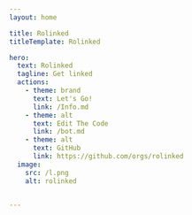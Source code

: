 ```yaml
---
layout: home

title: Rolinked
titleTemplate: Rolinked

hero:
  text: Rolinked
  tagline: Get linked
  actions:
    - theme: brand
      text: Let's Go!
      link: /Info.md
    - theme: alt
      text: Edit The Code
      link: /bot.md
    - theme: alt
      text: GitHub
      link: https://github.com/orgs/rolinked
  image:
    src: /l.png
    alt: rolinked


---
```

<style> :root { --vp-home-hero-name-color: transparent; --vp-home-hero-name-background: -webkit-linear-gradient(120deg, #FAEBEFFF 30%, #333D79FF); --vp-home-hero-image-background-image: linear-gradient(-45deg, #FAEBEFFF 50%, #333D79FF 50%); --vp-home-hero-image-filter: blur(44px); } @media (min-width: 640px) { :root { --vp-home-hero-image-filter: blur(56px); } } @media (min-width: 960px) { :root { --vp-home-hero-image-filter: blur(68px); } } </style>
